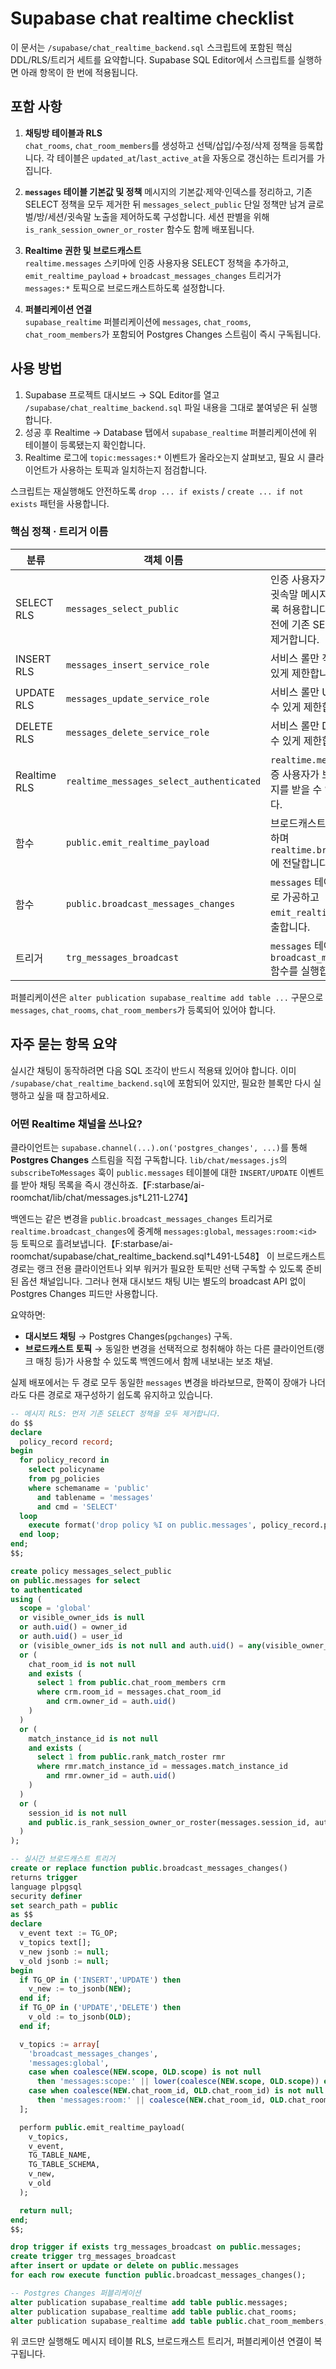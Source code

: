 # Supabase chat realtime checklist

이 문서는 `/supabase/chat_realtime_backend.sql` 스크립트에 포함된 핵심 DDL/RLS/트리거 세트를 요약합니다. Supabase SQL Editor에서 스크립트를 실행하면 아래 항목이 한 번에 적용됩니다.

## 포함 사항

1. **채팅방 테이블과 RLS**  
   `chat_rooms`, `chat_room_members`를 생성하고 선택/삽입/수정/삭제 정책을 등록합니다. 각 테이블은 `updated_at`/`last_active_at`을 자동으로 갱신하는 트리거를 가집니다.

2. **`messages` 테이블 기본값 및 정책**
   메시지의 기본값·제약·인덱스를 정리하고, 기존 SELECT 정책을 모두 제거한 뒤 `messages_select_public` 단일 정책만 남겨 글로벌/방/세션/귓속말 노출을 제어하도록 구성합니다. 세션 판별을 위해 `is_rank_session_owner_or_roster` 함수도 함께 배포됩니다.

3. **Realtime 권한 및 브로드캐스트**  
   `realtime.messages` 스키마에 인증 사용자용 SELECT 정책을 추가하고, `emit_realtime_payload` + `broadcast_messages_changes` 트리거가 `messages:*` 토픽으로 브로드캐스트하도록 설정합니다.

4. **퍼블리케이션 연결**  
   `supabase_realtime` 퍼블리케이션에 `messages`, `chat_rooms`, `chat_room_members`가 포함되어 Postgres Changes 스트림이 즉시 구독됩니다.

## 사용 방법

1. Supabase 프로젝트 대시보드 → SQL Editor를 열고 `/supabase/chat_realtime_backend.sql` 파일 내용을 그대로 붙여넣은 뒤 실행합니다.
2. 성공 후 Realtime → Database 탭에서 `supabase_realtime` 퍼블리케이션에 위 테이블이 등록됐는지 확인합니다.
3. Realtime 로그에 `topic:messages:*` 이벤트가 올라오는지 살펴보고, 필요 시 클라이언트가 사용하는 토픽과 일치하는지 점검합니다.

스크립트는 재실행해도 안전하도록 `drop ... if exists` / `create ... if not exists` 패턴을 사용합니다.

### 핵심 정책 · 트리거 이름

| 분류 | 객체 이름 | 설명 |
| --- | --- | --- |
| SELECT RLS | `messages_select_public` | 인증 사용자가 글로벌·방·세션·귓속말 메시지를 열람할 수 있도록 허용합니다. 스크립트는 적용 전에 기존 SELECT 정책을 모두 제거합니다. |
| INSERT RLS | `messages_insert_service_role` | 서비스 롤만 직접 INSERT할 수 있게 제한합니다. |
| UPDATE RLS | `messages_update_service_role` | 서비스 롤만 UPDATE를 수행할 수 있게 제한합니다. |
| DELETE RLS | `messages_delete_service_role` | 서비스 롤만 DELETE를 수행할 수 있게 제한합니다. |
| Realtime RLS | `realtime_messages_select_authenticated` | `realtime.messages` 뷰에서 인증 사용자가 브로드캐스트 메시지를 받을 수 있도록 허용합니다. |
| 함수 | `public.emit_realtime_payload` | 브로드캐스트 토픽 배열을 순회하며 `realtime.broadcast_changes`에 전달합니다. |
| 함수 | `public.broadcast_messages_changes` | `messages` 테이블 변경을 토픽별로 가공하고 `emit_realtime_payload`를 호출합니다. |
| 트리거 | `trg_messages_broadcast` | `messages` 테이블 변경 시 `broadcast_messages_changes` 함수를 실행합니다. |

퍼블리케이션은 `alter publication supabase_realtime add table ...` 구문으로 `messages`, `chat_rooms`, `chat_room_members`가 등록되어 있어야 합니다.

## 자주 묻는 항목 요약

실시간 채팅이 동작하려면 다음 SQL 조각이 반드시 적용돼 있어야 합니다. 이미 `/supabase/chat_realtime_backend.sql`에 포함되어 있지만, 필요한 블록만 다시 실행하고 싶을 때 참고하세요.

### 어떤 Realtime 채널을 쓰나요?

클라이언트는 `supabase.channel(...).on('postgres_changes', ...)`를 통해 **Postgres Changes** 스트림을 직접 구독합니다. `lib/chat/messages.js`의 `subscribeToMessages` 훅이 `public.messages` 테이블에 대한 `INSERT/UPDATE` 이벤트를 받아 채팅 목록을 즉시 갱신하죠.【F:starbase/ai-roomchat/lib/chat/messages.js†L211-L274】

백엔드는 같은 변경을 `public.broadcast_messages_changes` 트리거로 `realtime.broadcast_changes`에 중계해 `messages:global`, `messages:room:<id>` 등 토픽으로 흘려보냅니다.【F:starbase/ai-roomchat/supabase/chat_realtime_backend.sql†L491-L548】 이 브로드캐스트 경로는 랭크 전용 클라이언트나 외부 워커가 필요한 토픽만 선택 구독할 수 있도록 준비된 옵션 채널입니다. 그러나 현재 대시보드 채팅 UI는 별도의 broadcast API 없이 Postgres Changes 피드만 사용합니다.

요약하면:

* **대시보드 채팅** → Postgres Changes(`pgchanges`) 구독.
* **브로드캐스트 토픽** → 동일한 변경을 선택적으로 청취해야 하는 다른 클라이언트(랭크 매칭 등)가 사용할 수 있도록 백엔드에서 함께 내보내는 보조 채널.

실제 배포에서는 두 경로 모두 동일한 `messages` 변경을 바라보므로, 한쪽이 장애가 나더라도 다른 경로로 재구성하기 쉽도록 유지하고 있습니다.

```sql
-- 메시지 RLS: 먼저 기존 SELECT 정책을 모두 제거합니다.
do $$
declare
  policy_record record;
begin
  for policy_record in
    select policyname
    from pg_policies
    where schemaname = 'public'
      and tablename = 'messages'
      and cmd = 'SELECT'
  loop
    execute format('drop policy %I on public.messages', policy_record.policyname);
  end loop;
end;
$$;

create policy messages_select_public
on public.messages for select
to authenticated
using (
  scope = 'global'
  or visible_owner_ids is null
  or auth.uid() = owner_id
  or auth.uid() = user_id
  or (visible_owner_ids is not null and auth.uid() = any(visible_owner_ids))
  or (
    chat_room_id is not null
    and exists (
      select 1 from public.chat_room_members crm
      where crm.room_id = messages.chat_room_id
        and crm.owner_id = auth.uid()
    )
  )
  or (
    match_instance_id is not null
    and exists (
      select 1 from public.rank_match_roster rmr
      where rmr.match_instance_id = messages.match_instance_id
        and rmr.owner_id = auth.uid()
    )
  )
  or (
    session_id is not null
    and public.is_rank_session_owner_or_roster(messages.session_id, auth.uid())
  )
);

-- 실시간 브로드캐스트 트리거
create or replace function public.broadcast_messages_changes()
returns trigger
language plpgsql
security definer
set search_path = public
as $$
declare
  v_event text := TG_OP;
  v_topics text[];
  v_new jsonb := null;
  v_old jsonb := null;
begin
  if TG_OP in ('INSERT','UPDATE') then
    v_new := to_jsonb(NEW);
  end if;
  if TG_OP in ('UPDATE','DELETE') then
    v_old := to_jsonb(OLD);
  end if;

  v_topics := array[
    'broadcast_messages_changes',
    'messages:global',
    case when coalesce(NEW.scope, OLD.scope) is not null
      then 'messages:scope:' || lower(coalesce(NEW.scope, OLD.scope)) end,
    case when coalesce(NEW.chat_room_id, OLD.chat_room_id) is not null
      then 'messages:room:' || coalesce(NEW.chat_room_id, OLD.chat_room_id)::text end
  ];

  perform public.emit_realtime_payload(
    v_topics,
    v_event,
    TG_TABLE_NAME,
    TG_TABLE_SCHEMA,
    v_new,
    v_old
  );

  return null;
end;
$$;

drop trigger if exists trg_messages_broadcast on public.messages;
create trigger trg_messages_broadcast
after insert or update or delete on public.messages
for each row execute function public.broadcast_messages_changes();

-- Postgres Changes 퍼블리케이션
alter publication supabase_realtime add table public.messages;
alter publication supabase_realtime add table public.chat_rooms;
alter publication supabase_realtime add table public.chat_room_members;
```

위 코드만 실행해도 메시지 테이블 RLS, 브로드캐스트 트리거, 퍼블리케이션 연결이 복구됩니다.
